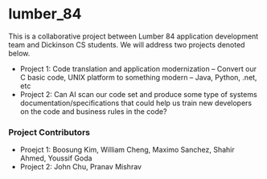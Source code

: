 # lumber_84
This is a collaborative project between Lumber 84 application development team and Dickinson CS students. We will address two projects denoted below.

- Project 1: Code translation and application modernization – Convert our C basic code, UNIX platform to something modern – Java, Python, .net, etc
- Project 2: Can AI scan our code set and produce some type of systems documentation/specifications that could help us train new developers on the code and business rules in the code?

### Project Contributors
- Proejct 1: Boosung Kim, William Cheng, Maximo Sanchez, Shahir Ahmed, Youssif Goda
- Project 2: John Chu, Pranav Mishrav
